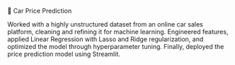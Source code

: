 🚗 Car Price Prediction

Worked with a highly unstructured dataset from an online car sales platform, cleaning and refining it for machine learning. Engineered features, applied Linear Regression with Lasso and Ridge regularization, and optimized the model through hyperparameter tuning. Finally, deployed the price prediction model using Streamlit.
